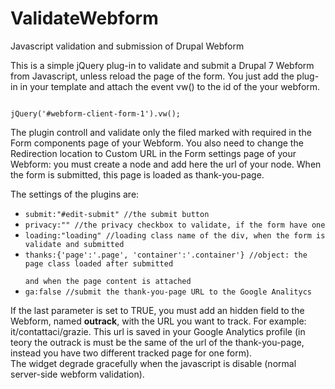 ValidateWebform
===============

Javascript validation and submission of Drupal Webform

This is a simple jQuery plug-in to validate and submit a Drupal 7 Webform from Javascript, unless reload the page of the form.
You just add the plug-in in your template and attach the event vw() to the id of the your webform.

<code>
jQuery('#webform-client-form-1').vw();
</code>

The plugin controll and validate only the filed marked with required in the Form components page of your Webform.
You also need to change the Redirection location to Custom URL in the Form settings page of your Webform: you must create a node and add here the url of your node. When the form is submitted, this page is loaded as thank-you-page.

The settings of the plugins are:
<ul>
<li><code>submit:"#edit-submit" //the submit button</code></li>
<li><code>privacy:"" //the privacy checkbox to validate, if the form have one</code></li>
<li><code>loading:"loading" //loading class name of the div, when the form is validate and submitted</code></li>
<li><code>thanks:{'page':'.page', 'container':'.container'} //object: the page class loaded after submitted <br />
and when the page content is attached</code></li>
<li><code>ga:false //submit the thank-you-page URL to the Google Analitycs</code></li>
</ul>

If the last parameter is set to TRUE, you must add an hidden field to the Webform, named <strong>outrack</strong>, with the URL you want to track. For example: it/contattaci/grazie.
This url is saved in your Google Analytics profile (in teory the outrack is must be the same of the url of the thank-you-page, instead you have two different tracked page for one form).<br />
The widget degrade gracefully when the javascript is disable (normal server-side webform validation).
